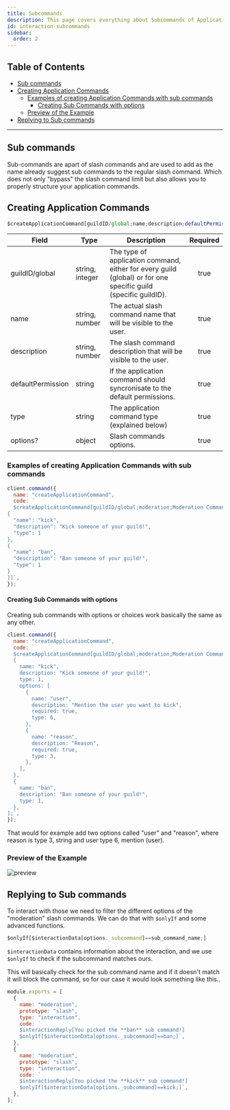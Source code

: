 ```yaml
---
title: Subcommands
description: This page covers everything about Subcommands of Application Commands.
id: interaction-subcommands
sidebar:
  order: 2
---
```


<!-- omit from toc -->
## Table of Contents

- [Sub commands](#sub-commands)
- [Creating Application Commands](#creating-application-commands)
  - [Examples of creating Application Commands with sub commands](#examples-of-creating-application-commands-with-sub-commands)
    - [Creating Sub Commands with options](#creating-sub-commands-with-options)
  - [Preview of the Example](#preview-of-the-example)
- [Replying to Sub commands](#replying-to-sub-commands)

---

## Sub commands

Sub-commands are apart of slash commands and are used to add as the name already suggest sub commands to the regular slash command. Which does not only "bypass" the slash command limit but also allows you to properly structure your application commands.

## Creating Application Commands

```js
$createApplicationCommand[guildID/global;name;description;defaultPermission(true/false);type(slash/user/message);options?]
```

| Field             | Type            | Description                                                                                                    | Required |
| ----------------- | --------------- | -------------------------------------------------------------------------------------------------------------- | :------: |
| guildID/global    | string, integer | The type of application command, either for every guild (global) or for one specific guild (specific guildID). |   true   |
| name              | string, number  | The actual slash command name that will be visible to the user.                                                |   true   |
| description       | string, number  | The slash command description that will be visible to the user.                                                |   true   |
| defaultPermission | string          | If the application command should syncronisate to the default permissions.                                     |   true   |
| type              | string          | The application command type (explained below)                                                                 |   true   |
| options?          | object          | Slash commands options.                                                                                        |   true   |

### Examples of creating Application Commands with sub commands

```js
client.command({
  name: "createApplicationCommand",
  code: `
  $createApplicationCommand[guildID/global;moderation;Moderation Commands!;true;slash;[
{
  "name": "kick",
  "description": "Kick someone of your guild!",
  "type": 1 
},
{
  "name": "ban",
  "description": "Ban someone of your guild!",
  "type": 1 
}
]]`,
});
```

#### Creating Sub Commands with options

Creating sub commands with options or choices work basically the same as any other.

```js
client.command({
  name: "createApplicationCommand",
  code: `
  $createApplicationCommand[guildID/global;moderation;Moderation Commands!;true;slash;[
  {
    name: "kick",
    description: "Kick someone of your guild!",
    type: 1,
    options: [
      {
        name: "user",
        description: "Mention the user you want to kick",
        required: true,
        type: 6,
      },
      {
        name: "reason",
        description: "Reason",
        required: true,
        type: 3,
      },
    ],
  },
  {
    name: "ban",
    description: "Ban someone of your guild!",
    type: 1,
  },
];`,
});
```

That would for example add two options called "user" and "reason", where reason is type 3, string and user type 6, mention (user).

### Preview of the Example

![preview](https://raw.githubusercontent.com/aoijs/website/main/assets/images/previews/application-commands.png)

## Replying to Sub commands

To interact with those we need to filter the different options of the "moderation" slash commands. We can do that with `$onlyIf` and some advanced functions.

```js
$onlyIf[$interactionData[options._subcommand]==sub_command_name;]
```

`$interactionData` contains information about the interaction, and we use `$onlyIf` to check if the subcommand matches ours.

This will basically check for the sub command name and if it doesn't match it will block the command, so for our case it would look something like this..

```js
module.exports = [
  {
    name: "moderation",
    prototype: "slash",
    type: "interaction",
    code: `
    $interactionReply[You picked the **ban** sub command!]
    $onlyIf[$interactionData[options._subcommand]==ban;]`,
  },
  {
    name: "moderation",
    prototype: "slash",
    type: "interaction",
    code: `
    $interactionReply[You picked the **kick** sub command!]
    $onlyIf[$interactionData[options._subcommand]==kick;]`,
  },
];
```
